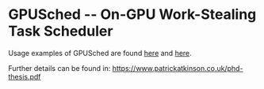 # GPUSched -- On-GPU Work-Stealing Task Scheduler 

Usage examples of GPUSched are found [here](https://github.com/UoB-HPC/gpusched-benchmarks) and [here](https://github.com/UoB-HPC/minifmm).

Further details can be found in: https://www.patrickatkinson.co.uk/phd-thesis.pdf
